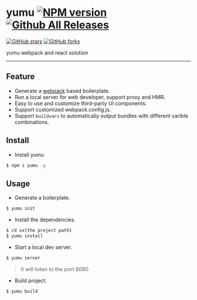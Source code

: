 # yumu [![NPM version](https://img.shields.io/npm/v/yumu.svg?style=flat)](https://npmjs.org/package/yumu) [![Github All Releases](https://img.shields.io/github/downloads/yumu-webpack/yumu/total.svg)]()

[![GitHub stars](https://img.shields.io/github/stars/yumu-webpack/yumu.svg?style=social&label=Star)]()
[![GitHub forks](https://img.shields.io/github/forks/yumu-webpack/yumu.svg?style=social&label=Fork)]()

yumu webpack and react solution

----

## Feature

- Generate a [webpack](https://github.com/webpack/webpack) based boilerplate.
- Run a local server for web developer, support proxy and HMR.
- Easy to use and customize third-party UI components.
- Support customized webpack.config.js.
- Support `buildvars` to automatically output bundles with different varible combinations.


## Install

- Install yumu

```bash
$ npm i yumu -g
```


## Usage

- Generate a boilerplate.

```bash
$ yumu init
```

- Install the dependencies.

```bash
$ cd xx(the project path)
$ yumu install
```

- Start a local dev server.

```bash
$ yumu server
```
> It will listen to the port 8080

- Build project.

```bash
$ yumu build
```
